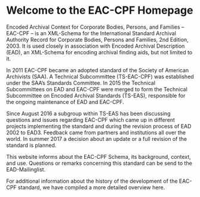 # Welcome to the EAC-CPF Homepage

Encoded Archival Context for Corporate Bodies, Persons, and Families – EAC-CPF – is an XML-Schema for the International Standard Archival Authority Record for Corporate Bodies, Persons and Families, 2nd Edition, 2003. It is used closely in association with Encoded Archival Description (EAD), an XML-Schema for encoding archival finding aids, but not limited to it.

In 2011 EAC-CPF became an adopted standard of the Society of American Archivists (SAA). A Technical Subcommittee (TS-EAC-CPF) was established under the SAA’s Standards Committee. In 2015 the Technical Subcommittees on EAD and EAC-CPF were merged to form the Technical Subcommittee on Encoded Archival Standards (TS-EAS), responsible for the ongoing maintenance of EAD and EAC-CPF.

Since August 2016 a subgroup within TS-EAS has been discussing questions and issues regarding EAC-CPF which came up in different projects implementing the standard and during the revision process of EAD 2002 to EAD3. Feedback came from partners and institutions all over the world. In summer 2017 a decision about an update or a full revision of the standard is planned.

This website informs about the EAC-CPF Schema, its background, context, and use. Questions or remarks concerning this standard can be send to the EAD-Mailinglist.

For additional information about the history of the development of the EAC-CPF standard, we have compiled a more detailed overview here.
